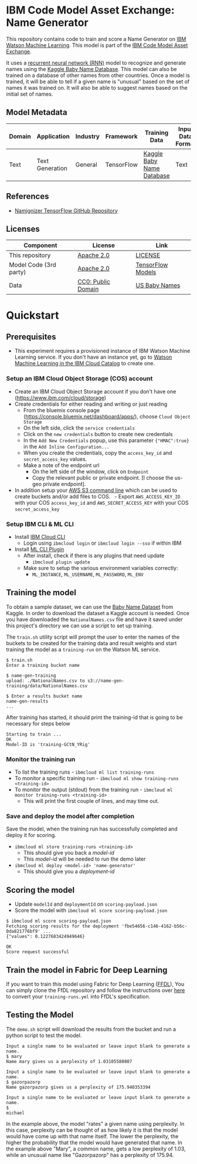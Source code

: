 # IBM Code Model Asset Exchange: Name Generator

This repository contains code to train and score a Name Generator on [IBM Watson Machine Learning](https://www.ibm.com/cloud/machine-learning). This model is part of the [IBM Code Model Asset Exchange](https://developer.ibm.com/code/exchanges/models/).

It uses a [recurrent neural network (RNN)](https://www.tensorflow.org/versions/r0.8/tutorials/recurrent/index.html#recurrent-neural-networks) model to recognize and generate names using the [Kaggle Baby Name Database](https://www.kaggle.com/kaggle/us-baby-names). This model can also be trained on a database of other names from other countries. Once a model is trained, it will be able to tell if a given name is "unusual" based on the set of names it was trained on. It will also be able to suggest names based on the initial set of names.

## Model Metadata
| Domain | Application | Industry  | Framework | Training Data | Input Data Format |
| ------------- | --------  | -------- | --------- | --------- | -------------- |
| Text | Text Generation | General | TensorFlow | [Kaggle Baby Name Database](https://www.kaggle.com/kaggle/us-baby-names) | Text |

## References
* [Namignizer TensorFlow GitHub Repository](https://github.com/tensorflow/models/tree/master/research/namignizer)

## Licenses

| Component | License | Link  |
| ------------- | --------  | -------- |
| This repository | [Apache 2.0](https://www.apache.org/licenses/LICENSE-2.0) | [LICENSE](LICENSE) |
| Model Code (3rd party) | [Apache 2.0](https://www.apache.org/licenses/LICENSE-2.0) | [TensorFlow Models](https://github.com/tensorflow/models/blob/master/LICENSE)|
|Data|[CC0: Public Domain](https://creativecommons.org/publicdomain/zero/1.0/)|[US Baby Names](https://www.kaggle.com/kaggle/us-baby-names)|

# Quickstart

## Prerequisites

* This experiment requires a provisioned instance of IBM Watson Machine Learning service. If you don't have an instance yet, go to [Watson Machine Learning in the IBM Cloud Catalog](https://console.bluemix.net/catalog/services/machine-learning) to create one.

### Setup an IBM Cloud Object Storage (COS) account
- Create an IBM Cloud Object Storage account if you don't have one (https://www.ibm.com/cloud/storage)
- Create credentials for either reading and writing or just reading
	- From the bluemix console page (https://console.bluemix.net/dashboard/apps/), choose `Cloud Object Storage`
	- On the left side, click the `service credentials`
	- Click on the `new credentials` button to create new credentials
	- In the `Add New Credentials` popup, use this parameter `{"HMAC":true}` in the `Add Inline Configuration...`
	- When you create the credentials, copy the `access_key_id` and `secret_access_key` values.
	- Make a note of the endpoint url
		- On the left side of the window, click on `Endpoint`
		- Copy the relevant public or private endpoint. [I choose the us-geo private endpoint].
- In addition setup your [AWS S3 command line](https://aws.amazon.com/cli/) which can be used to create buckets and/or add files to COS.
   - Export `AWS_ACCESS_KEY_ID` with your COS `access_key_id` and `AWS_SECRET_ACCESS_KEY` with your COS `secret_access_key`

### Setup IBM CLI & ML CLI

- Install [IBM Cloud CLI](https://console.bluemix.net/docs/cli/reference/bluemix_cli/get_started.html#getting-started)
  - Login using `ibmcloud login` or `ibmcloud login --sso` if within IBM
- Install [ML CLI Plugin](https://dataplatform.ibm.com/docs/content/analyze-data/ml_dlaas_environment.html)
  - After install, check if there is any plugins that need update
    - `ibmcloud plugin update`
  - Make sure to setup the various environment variables correctly:
    - `ML_INSTANCE`, `ML_USERNAME`, `ML_PASSWORD`, `ML_ENV`

## Training the model

To obtain a sample dataset, we can use the [Baby Name Dataset](https://www.kaggle.com/kaggle/us-baby-names) from Kaggle. In order to download the dataset a Kaggle account is needed. Once you have downloaded the `NationalNames.csv` file and have it saved under this project's directory we can use a script to set up training.

The `train.sh` utility script will prompt the user to enter the names of the buckets to be created for the training data and result weights and start training the model as a `training-run` on the Watson ML service.

```
$ train.sh
Enter a training bucket name

$ name-gen-training
upload: ./NationalNames.csv to s3://name-gen-training/data/NationalNames.csv

$ Enter a results bucket name
name-gen-results
...
```

After training has started, it should print the training-id that is going to be necessary for steps below

```
Starting to train ...
OK
Model-ID is 'training-GCtN_YRig'
```

### Monitor the  training run

- To list the training runs - `ibmcloud ml list training-runs`
- To monitor a specific training run - `ibmcloud ml show training-runs <training-id>`
- To monitor the output (stdout) from the training run - `ibmcloud ml monitor training-runs <training-id>`
	- This will print the first couple of lines, and may time out.


### Save and deploy the model after completion

Save the model, when the training run has successfully completed and deploy it for scoring.
- `ibmcloud ml store training-runs <training-id>`
	- This should give you back a *model-id*
	- This *model-id* will be needed to run the demo later
- `ibmcloud ml deploy <model-id> 'name-generator'`
	- This should give you a *deployment-id*

## Scoring the model

- Update `modelId` and `deploymentId` on `scoring-payload.json`
- Score the model with `ibmcloud ml score scoring-payload.json`

```
$ ibmcloud ml score scoring-payload.json
Fetching scoring results for the deployment 'fbe54656-c146-4162-b56c-0da821776bf9' ...
{"values": 0.1227683424949646}

OK
Score request successful
```

## Train the model in Fabric for Deep Learning

If you want to train this model using Fabric for Deep Learning ([FFDL](https://github.com/IBM/FfDL)), You can simply clone the FfDL repository and follow the instructions over [here](https://github.com/IBM/FfDL/blob/master/etc/converter/ffdl-wml.md) to convert your `training-runs.yml` into FfDL's specification.


## Testing the Model

The `demo.sh` script will download the results from the bucket and run a python script to test the model.

```
Input a single name to be evaluated or leave input blank to generate a name.
$ mary
Name mary gives us a perplexity of 1.03105580807

Input a single name to be evaluated or leave input blank to generate a name.
$ gazorpazorp
Name gazorpazorp gives us a perplexity of 175.940353394

Input a single name to be evaluated or leave input blank to generate a name.
$
michael
```

In the example above, the model "rates" a given name using perplexity. In this case, perplexity can be thought of as how likely it is that the model would have come up with that name itself. The lower the perplexity, the higher the probability that the model would have generated that name. In the example above "Mary", a common name, gets a low perplexity of 1.03, while an unusual name like "Gazorpazorp" has a perplexity of 175.94.
